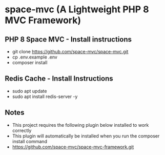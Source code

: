# space-mvc (A Lightweight PHP 8 MVC Framework)

## PHP 8 Space MVC - Install instructions
- git clone https://github.com/space-mvc/space-mvc.git
- cp .env.example .env
- composer install

## Redis Cache - Install Instructions
- sudo apt update
- sudo apt install redis-server -y

## Notes
- This project requires the following plugin below installed to work correctly
- This plugin will automatically be installed when you run the composer install command
- https://github.com/space-mvc/space-mvc-framework.git

